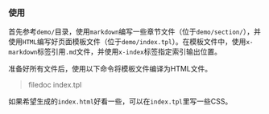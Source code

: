 ### 使用

首先参考`demo/`目录，使用`markdown`编写一些章节文件（位于`demo/section/`），并使用`HTML`编写好页面模板文件（位于`demo/index.tpl`）。在模板文件中，使用`x-markdown`标签引用`.md`文件，并使用`x-index`标签指定索引输出位置。

准备好所有文件后，使用以下命令将模板文件编译为HTML文件。

>	filedoc index.tpl

如果希望生成的`index.html`好看一些，可以在`index.tpl`里写一些CSS。
